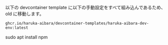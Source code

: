 以下の devcontainer template に以下の手動設定をすべて組み込んであるため、old に移動します。

`ghcr.io/haruka-aibara/devcontainer-templates/haruka-aibara-dev-env:latest`

sudo apt install npm
